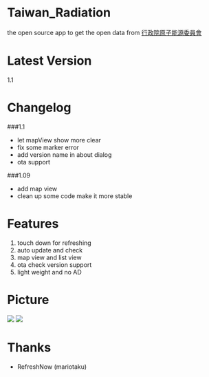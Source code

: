 Taiwan_Radiation
================
the open source app to get the open data from <a href="http://www.aec.gov.tw/%E8%B3%87%E8%A8%8A%E5%85%AC%E9%96%8B/%E9%96%8B%E6%94%BE%E8%B3%87%E6%96%99-Open-Data/02.%E5%85%A8%E5%9C%8B%E7%92%B0%E5%A2%83%E8%BC%BB%E5%B0%84%E5%81%B5%E6%B8%AC--219_2015_2017.html">行政院原子能源委員會</a>

Latest Version
================
1.1

Changelog
================
###1.1
* let mapView show more clear
* fix some marker error
* add version name in about dialog
* ota support

###1.09
* add map view
* clean up some code make it more stable

Features
================
1. touch down for refreshing
2. auto update and check 
3. map view and list view
4. ota check version support
5. light weight and no AD

Picture
================
<img src="http://truth.bahamut.com.tw/s01/201406/9946643f3c60a0d3677b15bd7be4dc3e.PNG"> <img src="http://truth.bahamut.com.tw/s01/201408/f890de72df1a3ac7468bb9274a8ab02a.PNG">

Thanks
================
* RefreshNow (mariotaku)
